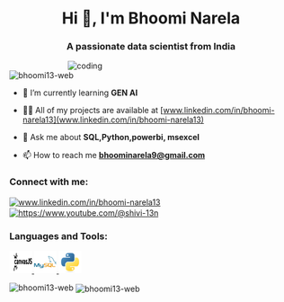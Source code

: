 <h1 align="center">Hi 👋, I'm Bhoomi Narela</h1>
<h3 align="center">A passionate data scientist from India</h3>

<img align="right" alt="coding" width="400" src="https://gifdb.com/images/high/penguin-data-coding-animation-sxihbi0j123pp3uv.gif">

<p align="left"> <img src="https://komarev.com/ghpvc/?username=bhoomi13-web&label=Profile%20views&color=0e75b6&style=flat" alt="bhoomi13-web" /> </p>

- 🌱 I’m currently learning **GEN AI**

- 👨‍💻 All of my projects are available at [www.linkedin.com/in/bhoomi-narela13](www.linkedin.com/in/bhoomi-narela13)

- 💬 Ask me about **SQL,Python,powerbi, msexcel**

- 📫 How to reach me **bhoominarela9@gmail.com**

<h3 align="left">Connect with me:</h3>
<p align="left">
<a href="https://linkedin.com/in/www.linkedin.com/in/bhoomi-narela13" target="blank"><img align="center" src="https://raw.githubusercontent.com/rahuldkjain/github-profile-readme-generator/master/src/images/icons/Social/linked-in-alt.svg" alt="www.linkedin.com/in/bhoomi-narela13" height="30" width="40" /></a>
<a href="https://www.youtube.com/c/https://www.youtube.com/@shivi-13n" target="blank"><img align="center" src="https://raw.githubusercontent.com/rahuldkjain/github-profile-readme-generator/master/src/images/icons/Social/youtube.svg" alt="https://www.youtube.com/@shivi-13n" height="30" width="40" /></a>
</p>

<h3 align="left">Languages and Tools:</h3>
<p align="left"> <a href="https://canvasjs.com" target="_blank" rel="noreferrer"> <img src="https://raw.githubusercontent.com/Hardik0307/Hardik0307/master/assets/canvasjs-charts.svg" alt="canvasjs" width="40" height="40"/> </a> <a href="https://www.mysql.com/" target="_blank" rel="noreferrer"> <img src="https://raw.githubusercontent.com/devicons/devicon/master/icons/mysql/mysql-original-wordmark.svg" alt="mysql" width="40" height="40"/> </a> <a href="https://www.python.org" target="_blank" rel="noreferrer"> <img src="https://raw.githubusercontent.com/devicons/devicon/master/icons/python/python-original.svg" alt="python" width="40" height="40"/> </a> </p>

<p><img align="left" src="https://github-readme-stats.vercel.app/api/top-langs?username=bhoomi13-web&show_icons=true&locale=en&layout=compact" alt="bhoomi13-web" /></p>

<p>&nbsp;<img align="center" src="https://github-readme-stats.vercel.app/api?username=bhoomi13-web&show_icons=true&locale=en" alt="bhoomi13-web" /></p>
